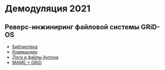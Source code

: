 # Демодуляция 2021

## Реверс-инжиниринг файловой системы GRiD-OS

* [Библиотека](https://github.com/BOOtak/CCOS-disk-utils)
* [Коммандер](https://github.com/Bs0Dd/GRiDISKCOM)
* [Логи и файлы Антона](https://deltacxx.insomnia247.nl/gridcompass/)
* [MAME + GRiD](https://old-dos.ru/index.php?page=files&mode=files&do=show&id=7752)
